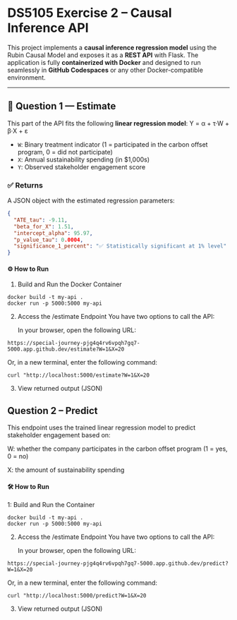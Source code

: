 # DS5105 Exercise 2 – Causal Inference API

This project implements a **causal inference regression model** using the Rubin Causal Model and exposes it as a **REST API** with Flask. The application is fully **containerized with Docker** and designed to run seamlessly in **GitHub Codespaces** or any other Docker-compatible environment.

---

## 📌 Question 1 — Estimate

This part of the API fits the following **linear regression model**:
Y = α + τ·W + β·X + ε

- `W`: Binary treatment indicator (1 = participated in the carbon offset program, 0 = did not participate)  
- `X`: Annual sustainability spending (in $1,000s)  
- `Y`: Observed stakeholder engagement score  

### ✅ Returns

A JSON object with the estimated regression parameters:

```json
{
  "ATE_tau": -9.11,
  "beta_for_X": 1.51,
  "intercept_alpha": 95.97,
  "p_value_tau": 0.0004,
  "significance_1_percent": "✅ Statistically significant at 1% level"
}
```

#### ⚙️ How to Run
1. Build and Run the Docker Container
```
docker build -t my-api .
docker run -p 5000:5000 my-api
```
2. Access the /estimate Endpoint
You have two options to call the API:

    In your browser, open the following URL:
```
https://special-journey-pjg4q4rv6vpqh7gq7-5000.app.github.dev/estimate?W=1&X=20
```
    
Or, in a new terminal, enter the following command:

```
curl "http://localhost:5000/estimate?W=1&X=20
```
3. View returned output (JSON)

## Question 2 – Predict

This endpoint uses the trained linear regression model to predict stakeholder engagement based on:

W: whether the company participates in the carbon offset program (1 = yes, 0 = no)

X: the amount of sustainability spending

#### 🛠 How to Run
1: Build and Run the Container
```
docker build -t my-api .
docker run -p 5000:5000 my-api
```
2. Access the /estimate Endpoint
You have two options to call the API:

    In your browser, open the following URL:
```
https://special-journey-pjg4q4rv6vpqh7gq7-5000.app.github.dev/predict?W=1&X=20
```
Or, in a new terminal, enter the following command:
```
curl "http://localhost:5000/predict?W=1&X=20

```
3. View returned output (JSON)